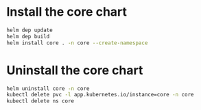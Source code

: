 # Install the core chart

```sh
helm dep update
helm dep build
helm install core . -n core --create-namespace
```

# Uninstall the core chart

```sh
helm uninstall core -n core
kubectl delete pvc -l app.kubernetes.io/instance=core -n core
kubectl delete ns core
```